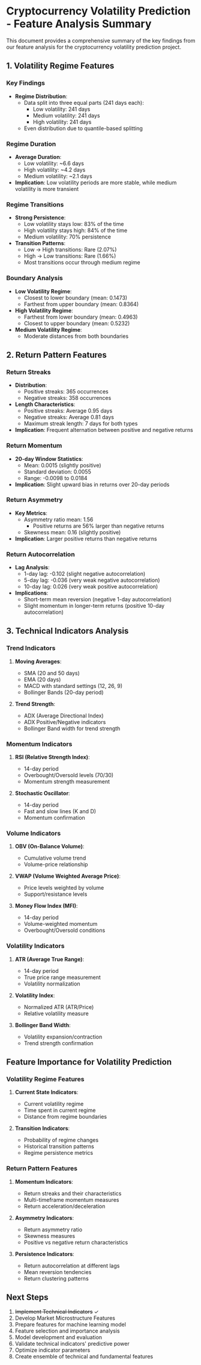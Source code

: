 # Cryptocurrency Volatility Prediction - Feature Analysis Summary

This document provides a comprehensive summary of the key findings from our feature analysis for the cryptocurrency volatility prediction project.

## 1. Volatility Regime Features

### Key Findings
- **Regime Distribution**:
  - Data split into three equal parts (241 days each):
    - Low volatility: 241 days
    - Medium volatility: 241 days
    - High volatility: 241 days
  - Even distribution due to quantile-based splitting

### Regime Duration
- **Average Duration**:
  - Low volatility: ~6.6 days
  - High volatility: ~4.2 days
  - Medium volatility: ~2.1 days
- **Implication**: Low volatility periods are more stable, while medium volatility is more transient

### Regime Transitions
- **Strong Persistence**:
  - Low volatility stays low: 83% of the time
  - High volatility stays high: 84% of the time
  - Medium volatility: 70% persistence
- **Transition Patterns**:
  - Low → High transitions: Rare (2.07%)
  - High → Low transitions: Rare (1.66%)
  - Most transitions occur through medium regime

### Boundary Analysis
- **Low Volatility Regime**:
  - Closest to lower boundary (mean: 0.1473)
  - Farthest from upper boundary (mean: 0.8364)
- **High Volatility Regime**:
  - Farthest from lower boundary (mean: 0.4963)
  - Closest to upper boundary (mean: 0.5232)
- **Medium Volatility Regime**:
  - Moderate distances from both boundaries

## 2. Return Pattern Features

### Return Streaks
- **Distribution**:
  - Positive streaks: 365 occurrences
  - Negative streaks: 358 occurrences
- **Length Characteristics**:
  - Positive streaks: Average 0.95 days
  - Negative streaks: Average 0.81 days
  - Maximum streak length: 7 days for both types
- **Implication**: Frequent alternation between positive and negative returns

### Return Momentum
- **20-day Window Statistics**:
  - Mean: 0.0015 (slightly positive)
  - Standard deviation: 0.0055
  - Range: -0.0098 to 0.0184
- **Implication**: Slight upward bias in returns over 20-day periods

### Return Asymmetry
- **Key Metrics**:
  - Asymmetry ratio mean: 1.56
    - Positive returns are 56% larger than negative returns
  - Skewness mean: 0.16 (slightly positive)
- **Implication**: Larger positive returns than negative returns

### Return Autocorrelation
- **Lag Analysis**:
  - 1-day lag: -0.102 (slight negative autocorrelation)
  - 5-day lag: -0.036 (very weak negative autocorrelation)
  - 10-day lag: 0.026 (very weak positive autocorrelation)
- **Implications**:
  - Short-term mean reversion (negative 1-day autocorrelation)
  - Slight momentum in longer-term returns (positive 10-day autocorrelation)

## 3. Technical Indicators Analysis

### Trend Indicators
1. **Moving Averages**:
   - SMA (20 and 50 days)
   - EMA (20 days)
   - MACD with standard settings (12, 26, 9)
   - Bollinger Bands (20-day period)

2. **Trend Strength**:
   - ADX (Average Directional Index)
   - ADX Positive/Negative indicators
   - Bollinger Band width for trend strength

### Momentum Indicators
1. **RSI (Relative Strength Index)**:
   - 14-day period
   - Overbought/Oversold levels (70/30)
   - Momentum strength measurement

2. **Stochastic Oscillator**:
   - 14-day period
   - Fast and slow lines (K and D)
   - Momentum confirmation

### Volume Indicators
1. **OBV (On-Balance Volume)**:
   - Cumulative volume trend
   - Volume-price relationship

2. **VWAP (Volume Weighted Average Price)**:
   - Price levels weighted by volume
   - Support/resistance levels

3. **Money Flow Index (MFI)**:
   - 14-day period
   - Volume-weighted momentum
   - Overbought/Oversold conditions

### Volatility Indicators
1. **ATR (Average True Range)**:
   - 14-day period
   - True price range measurement
   - Volatility normalization

2. **Volatility Index**:
   - Normalized ATR (ATR/Price)
   - Relative volatility measure

3. **Bollinger Band Width**:
   - Volatility expansion/contraction
   - Trend strength confirmation

## Feature Importance for Volatility Prediction

### Volatility Regime Features
1. **Current State Indicators**:
   - Current volatility regime
   - Time spent in current regime
   - Distance from regime boundaries

2. **Transition Indicators**:
   - Probability of regime changes
   - Historical transition patterns
   - Regime persistence metrics

### Return Pattern Features
1. **Momentum Indicators**:
   - Return streaks and their characteristics
   - Multi-timeframe momentum measures
   - Return acceleration/deceleration

2. **Asymmetry Indicators**:
   - Return asymmetry ratio
   - Skewness measures
   - Positive vs negative return characteristics

3. **Persistence Indicators**:
   - Return autocorrelation at different lags
   - Mean reversion tendencies
   - Return clustering patterns

## Next Steps
1. ~~Implement Technical Indicators~~ ✓
2. Develop Market Microstructure Features
3. Prepare features for machine learning model
4. Feature selection and importance analysis
5. Model development and evaluation
6. Validate technical indicators' predictive power
7. Optimize indicator parameters
8. Create ensemble of technical and fundamental features 